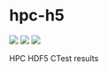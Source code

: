 # hpc-h5

<a href="https://my.cdash.org/index.php?project=HDF5"><img src="https://img.shields.io/badge/dynamic/json?label=Frontier&query=frontier.status&url=https%3A%2F%2Fraw.githubusercontent.com%2Fhyoklee%2Fhpc-h5%2Fshields%2Fshields.json"></img></a>
<a href="https://my.cdash.org/index.php?project=HDF5"><img src="https://img.shields.io/badge/dynamic/json?label=Polaris&query=polaris.status&url=https%3A%2F%2Fraw.githubusercontent.com%2Fhyoklee%2Fhpc-h5%2Fshields%2Fshields.json"></img></a>
<a href="https://my.cdash.org/index.php?project=HDF5"><img src="https://img.shields.io/badge/dynamic/json?label=Sunspot&query=sunspot.status&url=https%3A%2F%2Fraw.githubusercontent.com%2Fhyoklee%2Fhpc-h5%2Fshields%2Fshields.json"></img></a>

HPC HDF5 CTest results
